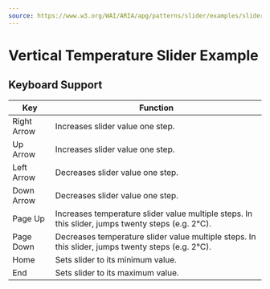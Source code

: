 ```yaml
---
source: https://www.w3.org/WAI/ARIA/apg/patterns/slider/examples/slider-temperature/
---
```

Vertical Temperature Slider Example
===================================

Keyboard Support
----------------

| Key | Function |
| --- | --- |
| Right Arrow | Increases slider value one step. |
| Up Arrow | Increases slider value one step. |
| Left Arrow | Decreases slider value one step. |
| Down Arrow | Decreases slider value one step. |
| Page Up | Increases temperature slider value multiple steps. In this slider, jumps twenty steps (e.g. 2°C). |
| Page Down | Decreases temperature slider value multiple steps. In this slider, jumps twenty steps (e.g. 2°C). |
| Home | Sets slider to its minimum value. |
| End | Sets slider to its maximum value. |